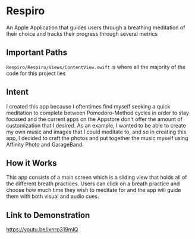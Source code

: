 # Respiro
An Apple Application that guides users through a breathing meditation of their choice and tracks their progress through several metrics

## Important Paths 
`Respiro/Respiro/Views/ContentView.swift` is where all the majority of the code for this project lies

## Intent
I created this app because I oftentimes find myself seeking a quick meditation to complete between Pomodoro-Method cycles in order to stay focused and the current apps on the Appstore don't offer the amount of customization that I desired. As an example, I wanted to be able to create my own music and images that I could meditate to, and so in creating this app, I decided to craft the photos and put together the music myself using Affinity Photo and GarageBand.

## How it Works
This app consists of a main screen which is a sliding view that holds all of the different breath practices. Users can click on a breath practice and choose how much time they wish to meditate for and the app will guide them with both visual and audio cues.

## Link to Demonstration
https://youtu.be/ixnrp319mlQ
